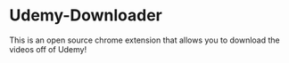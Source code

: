 # Udemy-Downloader

This is an open source chrome extension that allows you to download the videos off of Udemy!
